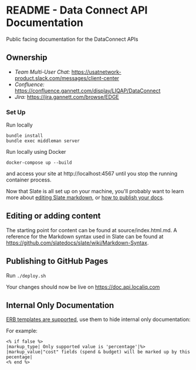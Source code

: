 # README - Data Connect API Documentation

Public facing documentation for the DataConnect APIs

## Ownership

- *Team Multi-User Chat:* https://usatnetwork-product.slack.com/messages/client-center
- *Confluence:* https://confluence.gannett.com/display/LIQAP/DataConnect
- *Jira:* https://jira.gannett.com/browse/EDGE

### Set Up
Run locally
```shell
bundle install
bundle exec middleman server
```

Run locally using Docker

```shell
docker-compose up --build
```

and access your site at http://localhost:4567 until you stop the running container process.

Now that Slate is all set up on your machine, you'll probably want to learn more about [editing Slate markdown](https://github.com/slatedocs/slate/wiki/Markdown-Syntax), or [how to publish your docs](https://github.com/slatedocs/slate/wiki/Deploying-Slate).

Editing or adding content
------------------------------

The starting point for content can be found at source/index.html.md.  A reference for the Markdown syntax used in Slate can be found at https://github.com/slatedocs/slate/wiki/Markdown-Syntax.

Publishing to GitHub Pages
------------------------------

Run `./deploy.sh`

Your changes should now be live on https://doc.api.localiq.com

Internal Only Documentation
-----------------------------------
[ERB templates are supported](https://github.com/slatedocs/slate/wiki/Embedding-Ruby-in-Markdown), use them to hide internal only documentation:

For example:
```
<% if false %>
|markup_type| Only supported value is 'percentage'|%>
|markup_value|"cost" fields (spend & budget) will be marked up by this pecentage|
<% end %>
```
